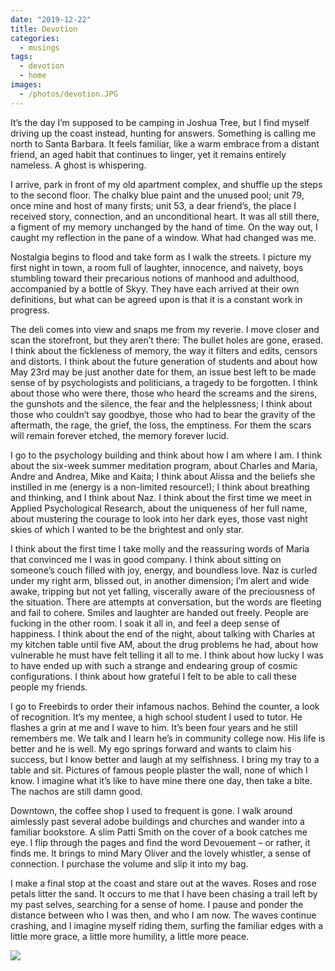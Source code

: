 ```yaml
---
date: "2019-12-22"
title: Devotion
categories:
  - musings
tags:
  - devotion
  - home
images:
  - /photos/devotion.JPG
---
```

It’s the day I’m supposed to be camping in Joshua Tree, but I find myself driving up the coast instead, hunting for answers. Something is calling me north to Santa Barbara. It feels familiar, like a warm embrace from a distant friend, an aged habit that continues to linger, yet it remains entirely nameless. A ghost is whispering.

I arrive, park in front of my old apartment complex, and shuffle up the steps to the second floor. The chalky blue paint and the unused pool; unit 79, once mine and host of many firsts; unit 53, a dear friend’s, the place I received story, connection, and an unconditional heart. It was all still there, a figment of my memory unchanged by the hand of time. On the way out, I caught my reflection in the pane of a window. What had changed was me.

Nostalgia begins to flood and take form as I walk the streets. I picture my first night in town, a room full of laughter, innocence, and naivety, boys stumbling toward their precarious notions of manhood and adulthood, accompanied by a bottle of Skyy. They have each arrived at their own definitions, but what can be agreed upon is that it is a constant work in progress. 

The deli comes into view and snaps me from my reverie. I move closer and scan the storefront, but they aren’t there: The bullet holes are gone, erased. I think about the fickleness of memory, the way it filters and edits, censors and distorts. I think about the future generation of students and about how May 23rd may be just another date for them, an issue best left to be made sense of by psychologists and politicians, a tragedy to be forgotten. I think about those who were there, those who heard the screams and the sirens, the gunshots and the silence, the fear and the helplessness; I think about those who couldn’t say goodbye, those who had to bear the gravity of the aftermath, the rage, the grief, the loss, the emptiness. For them the scars will remain forever etched, the memory forever lucid.

I go to the psychology building and think about how I am where I am. I think about the six-week summer meditation program, about Charles and Maria, Andre and Andrea, Mike and Kaita; I think about Alissa and the beliefs she instilled in me (energy is a non-limited resource!); I think about breathing and thinking, and I think about Naz. I think about the first time we meet in Applied Psychological Research, about the uniqueness of her full name, about mustering the courage to look into her dark eyes, those vast night skies of which I wanted to be the brightest and only star. 

I think about the first time I take molly and the reassuring words of Maria that convinced me I was in good company. I think about sitting on someone’s couch filled with joy, energy, and boundless love. Naz is curled under my right arm, blissed out, in another dimension; I’m alert and wide awake, tripping but not yet falling, viscerally aware of the preciousness of the situation. There are attempts at conversation, but the words are fleeting and fail to cohere. Smiles and laughter are handed out freely. People are fucking in the other room. I soak it all in, and feel a deep sense of happiness. I think about the end of the night, about talking with Charles at my kitchen table until five AM, about the drug problems he had, about how vulnerable he must have felt telling it all to me. I think about how lucky I was to have ended up with such a strange and endearing group of cosmic configurations. I think about how grateful I felt to be able to call these people my friends.

I go to Freebirds to order their infamous nachos. Behind the counter, a look of recognition. It’s my mentee, a high school student I used to tutor. He flashes a grin at me and I wave to him. It’s been four years and he still remembers me. We talk and I learn he’s in community college now. His life is better and he is well. My ego springs forward and wants to claim his success, but I know better and laugh at my selfishness. I bring my tray to a table and sit. Pictures of famous people plaster the wall, none of which I know. I imagine what it’s like to have mine there one day, then take a bite. The nachos are still damn good.

Downtown, the coffee shop I used to frequent is gone. I walk around aimlessly past several adobe buildings and churches and wander into a familiar bookstore. A slim Patti Smith on the cover of a book catches me eye. I flip through the pages and find the word Devouement – or rather, it finds me. It brings to mind Mary Oliver and the lovely whistler, a sense of connection. I purchase the volume and slip it into my bag.

I make a final stop at the coast and stare out at the waves. Roses and rose petals litter the sand. It occurs to me that I have been chasing a trail left by my past selves, searching for a sense of home. I pause and ponder the distance between who I was then, and who I am now. The waves continue crashing, and I imagine myself riding them, surfing the familiar edges with a little more grace, a little more humility, a little more peace. 

![](/photos/devotion.JPG)